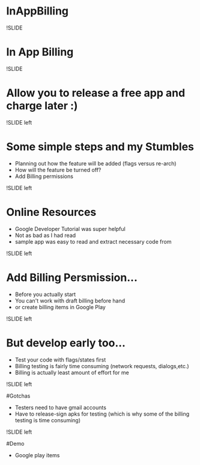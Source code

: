# InAppBilling

!SLIDE

# In App Billing

!SLIDE

# Allow you to release a free app and charge later :)

!SLIDE left

# Some simple steps and my Stumbles
* Planning out how the feature will be added (flags versus re-arch)
* How will the feature be turned off?
* Add Billing permissions

!SLIDE left


# Online Resources

* Google Developer Tutorial was super helpful
* Not as bad as I had read
* sample app was easy to read and extract necessary code from

!SLIDE left


# Add Billing Persmission...

* Before you actually start
* You can't work with draft billing before hand 
* or create billing items in Google Play

!SLIDE left

# But develop early too...
* Test your code with flags/states first
* Billing testing is fairly time consuming (network requests, dialogs,etc.)
* Billing is actually least amount of effort for me

!SLIDE left

#Gotchas
* Testers need to have gmail accounts
* Have to release-sign apks for testing (which is why some of the billing testing is time consuming)

!SLIDE left

#Demo
* Google play items
